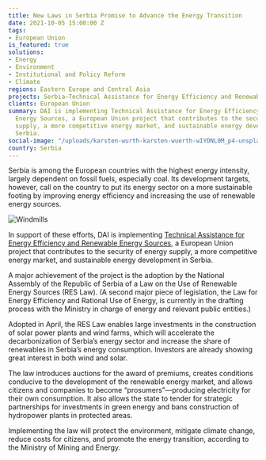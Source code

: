```yaml
---
title: New Laws in Serbia Promise to Advance the Energy Transition
date: 2021-10-05 15:00:00 Z
tags:
- European Union
is_featured: true
solutions:
- Energy
- Environment
- Institutional and Policy Reform
- Climate
regions: Eastern Europe and Central Asia
projects: Serbia—Technical Assistance for Energy Efficiency and Renewable Energy Sources
clients: European Union
summary: DAI is implementing Technical Assistance for Energy Efficiency and Renewable
  Energy Sources, a European Union project that contributes to the security of energy
  supply, a more competitive energy market, and sustainable energy development in
  Serbia.
social-image: "/uploads/karsten-wurth-karsten-wuerth-wIYDNL0M_p4-unsplash.jpg"
country: Serbia
---
```


Serbia is among the European countries with the highest energy intensity, largely dependent on fossil fuels, especially coal. Its development targets, however, call on the country to put its energy sector on a more sustainable footing by improving energy efficiency and increasing the use of renewable energy sources. 

![Windmills](/uploads/karsten-wurth-karsten-wuerth-wIYDNL0M_p4-unsplash.jpg)

<!--more-->

In support of these efforts, DAI is implementing [Technical Assistance for Energy Efficiency and Renewable Energy Sources](https://www.dai.com/our-work/projects/Serbia-Technical-Assistance-for-Energy-Efficiency-and-Renewable-Energy-Sources), a European Union project that contributes to the security of energy supply, a more competitive energy market, and sustainable energy development in Serbia.

A major achievement of the project is the adoption by the National Assembly of the Republic of Serbia of a Law on the Use of Renewable Energy Sources (RES Law). (A second major piece of legislation, the Law for Energy Efficiency and Rational Use of Energy, is currently in the drafting process with the Ministry in charge of energy and relevant public entities.)

Adopted in April, the RES Law enables large investments in the construction of solar power plants and wind farms, which will accelerate the decarbonization of Serbia’s energy sector and increase the share of renewables in Serbia’s energy consumption. Investors are already showing great interest in both wind and solar.

The law introduces auctions for the award of premiums, creates conditions conducive to the development of the renewable energy market, and allows citizens and companies to become “prosumers”—producing electricity for their own consumption. It also allows the state to tender for strategic partnerships for investments in green energy and bans construction of hydropower plants in protected areas.

Implementing the law will protect the environment, mitigate climate change, reduce costs for citizens, and promote the energy transition, according to the Ministry of Mining and Energy.
